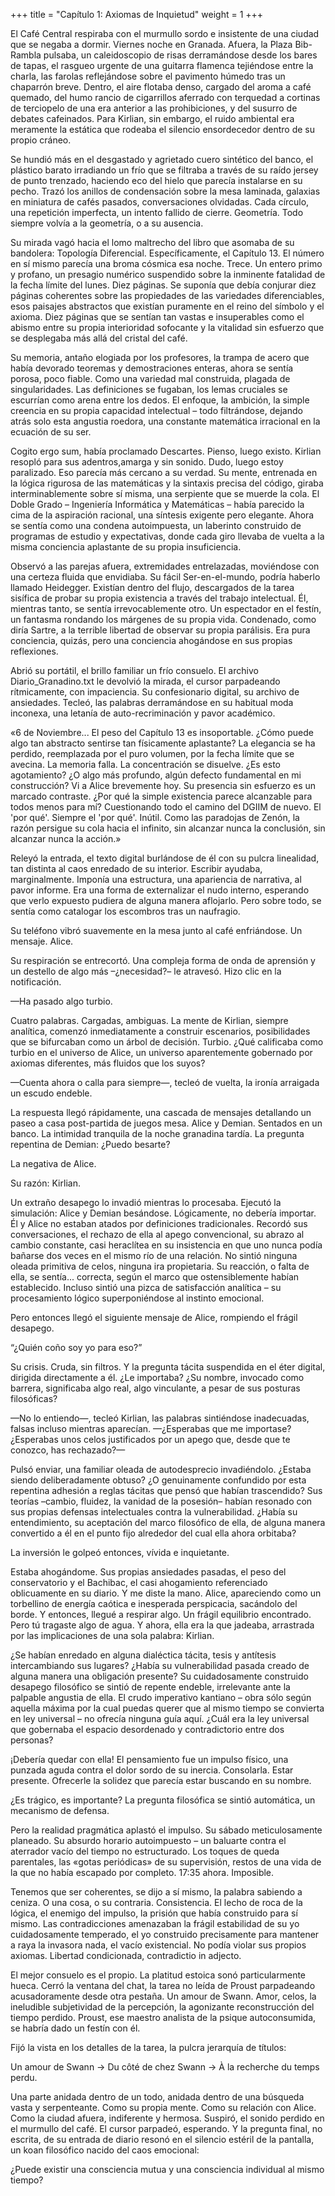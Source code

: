 +++
title = "Capítulo 1: Axiomas de Inquietud"
weight = 1
+++

El Café Central respiraba con el murmullo sordo e insistente de una ciudad que
se negaba a dormir. Viernes noche en Granada. Afuera, la Plaza Bib-Rambla
pulsaba, un caleidoscopio de risas derramándose desde los bares de tapas, el
rasgueo urgente de una guitarra flamenca tejiéndose entre la charla, las farolas
reflejándose sobre el pavimento húmedo tras un chaparrón breve. Dentro, el aire
flotaba denso, cargado del aroma a café quemado, del humo rancio de cigarrillos
aferrado con terquedad a cortinas de terciopelo de una era anterior a las
prohibiciones, y del susurro de debates cafeinados. Para Kirlian, sin embargo,
el ruido ambiental era meramente la estática que rodeaba el silencio
ensordecedor dentro de su propio cráneo.

Se hundió más en el desgastado y agrietado cuero sintético del banco, el
plástico barato irradiando un frío que se filtraba a través de su raído jersey
de punto trenzado, haciendo eco del hielo que parecía instalarse en su pecho.
Trazó los anillos de condensación sobre la mesa laminada, galaxias en miniatura
de cafés pasados, conversaciones olvidadas. Cada círculo, una repetición
imperfecta, un intento fallido de cierre. Geometría. Todo siempre volvía a la
geometría, o a su ausencia.

Su mirada vagó hacia el lomo maltrecho del libro que asomaba de su bandolera:
Topología Diferencial. Específicamente, el Capítulo 13. El número en sí mismo
parecía una broma cósmica esa noche. Trece. Un entero primo y profano, un
presagio numérico suspendido sobre la inminente fatalidad de la fecha límite del
lunes. Diez páginas. Se suponía que debía conjurar diez páginas coherentes sobre
las propiedades de las variedades diferenciables, esos paisajes abstractos que
existían puramente en el reino del símbolo y el axioma. Diez páginas que se
sentían tan vastas e insuperables como el abismo entre su propia interioridad
sofocante y la vitalidad sin esfuerzo que se desplegaba más allá del cristal del
café.

Su memoria, antaño elogiada por los profesores, la trampa de acero que había
devorado teoremas y demostraciones enteras, ahora se sentía porosa, poco fiable.
Como una variedad mal construida, plagada de singularidades. Las definiciones se
fugaban, los lemas cruciales se escurrían como arena entre los dedos. El
enfoque, la ambición, la simple creencia en su propia capacidad intelectual –
todo filtrándose, dejando atrás solo esta angustia roedora, una constante
matemática irracional en la ecuación de su ser.

Cogito ergo sum, había proclamado Descartes. Pienso, luego existo. Kirlian
resopló para sus adentros,amarga y sin sonido. Dudo, luego estoy
paralizado. Eso parecía más cercano a su verdad. Su mente, entrenada en la
lógica rigurosa de las matemáticas y la sintaxis precisa del código, giraba
interminablemente sobre sí misma, una serpiente que se muerde la cola. El Doble
Grado – Ingeniería Informática y Matemáticas – había parecido la cima de la
aspiración racional, una síntesis exigente pero elegante. Ahora se sentía como
una condena autoimpuesta, un laberinto construido de programas de estudio y
expectativas, donde cada giro llevaba de vuelta a la misma conciencia aplastante
de su propia insuficiencia.

Observó a las parejas afuera, extremidades entrelazadas, moviéndose con una
certeza fluida que envidiaba. Su fácil Ser-en-el-mundo, podría haberlo llamado
Heidegger. Existían dentro del flujo, descargados de la tarea sisífica de probar
su propia existencia a través del trabajo intelectual. Él, mientras tanto, se
sentía irrevocablemente otro. Un espectador en el festín, un fantasma rondando
los márgenes de su propia vida. Condenado, como diría Sartre, a la terrible
libertad de observar su propia parálisis. Era pura conciencia, quizás, pero una
conciencia ahogándose en sus propias reflexiones.

Abrió su portátil, el brillo familiar un frío consuelo. El archivo
Diario_Granadino.txt le devolvió la mirada, el cursor parpadeando rítmicamente,
con impaciencia. Su confesionario digital, su archivo de ansiedades. Tecleó, las
palabras derramándose en su habitual moda inconexa, una letanía de
auto-recriminación y pavor académico.

«6 de Noviembre... El peso del Capítulo 13 es insoportable. ¿Cómo puede algo tan
abstracto sentirse tan físicamente aplastante? La elegancia se ha perdido,
reemplazada por el puro volumen, por la fecha límite que se avecina. La memoria
falla. La concentración se disuelve. ¿Es esto agotamiento? ¿O algo más profundo,
algún defecto fundamental en mi construcción? Vi a Alice brevemente hoy. Su
presencia sin esfuerzo es un marcado contraste. ¿Por qué la simple existencia
parece alcanzable para todos menos para mí? Cuestionando todo el camino del
DGIIM de nuevo. El 'por qué'. Siempre el 'por qué'. Inútil. Como las paradojas
de Zenón, la razón persigue su cola hacia el infinito, sin alcanzar nunca la
conclusión, sin alcanzar nunca la acción.»

Releyó la entrada, el texto digital burlándose de él con su pulcra linealidad,
tan distinta al caos enredado de su interior. Escribir ayudaba, marginalmente.
Imponía una estructura, una apariencia de narrativa, al pavor informe. Era una
forma de externalizar el nudo interno, esperando que verlo expuesto pudiera de
alguna manera aflojarlo. Pero sobre todo, se sentía como catalogar los escombros
tras un naufragio.

Su teléfono vibró suavemente en la mesa junto al café enfriándose. Un mensaje.
Alice.

Su respiración se entrecortó. Una compleja forma de onda de aprensión y un
destello de algo más –¿necesidad?– le atravesó. Hizo clic en la notificación.

—Ha pasado algo turbio.

Cuatro palabras. Cargadas, ambiguas. La mente de Kirlian, siempre analítica,
comenzó inmediatamente a construir escenarios, posibilidades que se bifurcaban
como un árbol de decisión. Turbio. ¿Qué calificaba como turbio en el universo de
Alice, un universo aparentemente gobernado por axiomas diferentes, más fluidos
que los suyos?

—Cuenta ahora o calla para siempre—, tecleó de vuelta, la ironía arraigada un
escudo endeble.

La respuesta llegó rápidamente, una cascada de mensajes detallando un paseo a
casa post-partida de juegos mesa. Alice y Demian.
Sentados en un banco. La intimidad tranquila de la noche granadina tardía. La
pregunta repentina de Demian: ¿Puedo besarte?

La negativa de Alice.

Su razón: Kirlian.

Un extraño desapego lo invadió mientras lo procesaba. Ejecutó la simulación:
Alice y Demian besándose. Lógicamente, no debería importar. Él y Alice no
estaban atados por definiciones tradicionales. Recordó sus conversaciones, el
rechazo de ella al apego convencional, su abrazo al cambio constante, casi
heraclítea en su insistencia en que uno nunca podía bañarse dos veces en el
mismo río de una relación. No sintió ninguna oleada primitiva de celos, ninguna
ira propietaria. Su reacción, o falta de ella, se sentía... correcta, según el
marco que ostensiblemente habían establecido. Incluso sintió una pizca de
satisfacción analítica – su procesamiento lógico superponiéndose al instinto
emocional.

Pero entonces llegó el siguiente mensaje de Alice, rompiendo el frágil desapego.

“¿Quién coño soy yo para eso?”

Su crisis. Cruda, sin filtros. Y la pregunta tácita suspendida en el éter
digital, dirigida directamente a él. ¿Le importaba? ¿Su nombre, invocado como
barrera, significaba algo real, algo vinculante, a pesar de sus posturas
filosóficas?

—No lo entiendo—, tecleó Kirlian, las palabras sintiéndose inadecuadas, falsas
incluso mientras aparecían. —¿Esperabas que me importase? ¿Esperabas unos celos
justificados por un apego que, desde que te conozco, has rechazado?—

Pulsó enviar, una familiar oleada de autodesprecio invadiéndolo. ¿Estaba siendo
deliberadamente obtuso? ¿O genuinamente confundido por esta repentina adhesión a
reglas tácitas que pensó que habían trascendido? Sus teorías –cambio, fluidez,
la vanidad de la posesión– habían resonado con sus propias defensas
intelectuales contra la vulnerabilidad. ¿Había su entendimiento, su aceptación
del marco filosófico de ella, de alguna manera convertido a él en el punto fijo
alrededor del cual ella ahora orbitaba?

La inversión le golpeó entonces, vívida e inquietante.

Estaba ahogándome. Sus propias ansiedades pasadas, el peso del conservatorio y
el Bachibac, el casi ahogamiento referenciado oblicuamente en su diario. Y me
diste la mano. Alice, apareciendo como un torbellino de energía caótica e
inesperada perspicacia, sacándolo del borde. Y entonces, llegué a respirar algo.
Un frágil equilibrio encontrado. Pero tú tragaste algo de agua. Y ahora, ella
era la que jadeaba, arrastrada por las implicaciones de una sola palabra:
Kirlian.

¿Se habían enredado en alguna dialéctica tácita, tesis y antítesis
intercambiando sus lugares? ¿Había su vulnerabilidad pasada creado de alguna
manera una obligación presente? Su cuidadosamente construido desapego filosófico
se sintió de repente endeble, irrelevante ante la palpable angustia de ella. El
crudo imperativo kantiano – obra sólo según aquella máxima por la cual puedas
querer que al mismo tiempo se convierta en ley universal – no ofrecía ninguna
guía aquí. ¿Cuál era la ley universal que gobernaba el espacio desordenado y
contradictorio entre dos personas?

¡Debería quedar con ella! El pensamiento fue un impulso físico, una punzada
aguda contra el dolor sordo de su inercia. Consolarla. Estar presente. Ofrecerle
la solidez que parecía estar buscando en su nombre.

¿Es trágico, es importante? La pregunta filosófica se sintió automática, un
mecanismo de defensa.

Pero la realidad pragmática aplastó el impulso. Su sábado meticulosamente
planeado. Su absurdo horario autoimpuesto – un baluarte contra el aterrador
vacío del tiempo no estructurado. Los toques de queda parentales, las «gotas
periódicas» de su supervisión, restos de una vida de la que no había escapado
por completo. 17:35 ahora. Imposible.

Tenemos que ser coherentes, se dijo a sí mismo, la palabra sabiendo a ceniza. O
una cosa, o su contraria. Consistencia. El lecho de roca de la lógica, el
enemigo del impulso, la prisión que había construido para sí mismo. Las
contradicciones amenazaban la frágil estabilidad de su yo cuidadosamente
temperado, el yo construido precisamente para mantener a raya la invasora nada,
el vacío existencial. No podía violar sus propios axiomas. Libertad
condicionada, contradictio in adjecto.

El mejor consuelo es el propio. La platitud estoica sonó particularmente hueca.
Cerró la ventana del chat, la tarea no leída de Proust parpadeando
acusadoramente desde otra pestaña. Un amour de Swann. Amor, celos, la ineludible
subjetividad de la percepción, la agonizante reconstrucción del tiempo perdido.
Proust, ese maestro analista de la psique autoconsumida, se habría dado un
festín con él.

Fijó la vista en los detalles de la tarea, la pulcra jerarquía de títulos:

Un amour de Swann -> Du côté de chez Swann -> À la recherche du temps perdu.

Una parte anidada dentro de un todo, anidada dentro de una búsqueda vasta y
serpenteante. Como su propia mente. Como su relación con Alice. Como la ciudad
afuera, indiferente y hermosa. Suspiró, el sonido perdido en el murmullo del
café. El cursor parpadeó, esperando. Y la pregunta final, no escrita, de su
entrada de diario resonó en el silencio estéril de la pantalla, un koan
filosófico nacido del caos emocional:

¿Puede existir una consciencia mutua y una consciencia individual al mismo
tiempo?